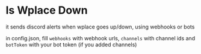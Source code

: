 # Is Wplace Down
it sends discord alerts when wplace goes up/down, using webhooks or bots

in config.json, fill `webhooks` with webhook urls, `channels` with channel ids and `botToken` with your bot token (if you added channels)